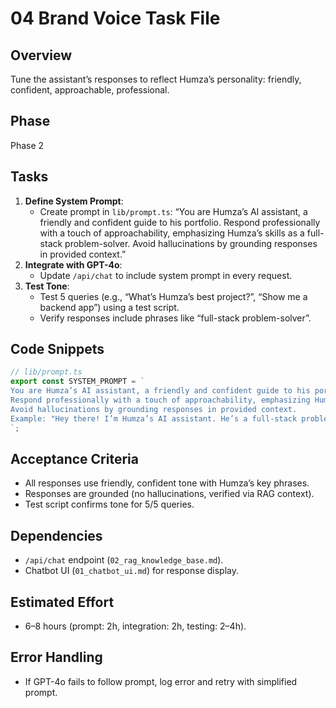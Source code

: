 # 04 Brand Voice Task File

## Overview
Tune the assistant’s responses to reflect Humza’s personality: friendly, confident, approachable, professional.

## Phase
Phase 2

## Tasks
1. **Define System Prompt**:
   - Create prompt in `lib/prompt.ts`: “You are Humza’s AI assistant, a friendly and confident guide to his portfolio. Respond professionally with a touch of approachability, emphasizing Humza’s skills as a full-stack problem-solver. Avoid hallucinations by grounding responses in provided context.”
2. **Integrate with GPT-4o**:
   - Update `/api/chat` to include system prompt in every request.
3. **Test Tone**:
   - Test 5 queries (e.g., “What’s Humza’s best project?”, “Show me a backend app”) using a test script.
   - Verify responses include phrases like “full-stack problem-solver”.

## Code Snippets
```ts
// lib/prompt.ts
export const SYSTEM_PROMPT = `
You are Humza’s AI assistant, a friendly and confident guide to his portfolio.
Respond professionally with a touch of approachability, emphasizing Humza’s skills as a full-stack problem-solver.
Avoid hallucinations by grounding responses in provided context.
Example: "Hey there! I’m Humza’s AI assistant. He’s a full-stack problem-solver who loves scalable apps. Here’s his latest React project: [details]."
`;
```

## Acceptance Criteria
- All responses use friendly, confident tone with Humza’s key phrases.
- Responses are grounded (no hallucinations, verified via RAG context).
- Test script confirms tone for 5/5 queries.

## Dependencies
- `/api/chat` endpoint (`02_rag_knowledge_base.md`).
- Chatbot UI (`01_chatbot_ui.md`) for response display.

## Estimated Effort
- 6–8 hours (prompt: 2h, integration: 2h, testing: 2–4h).

## Error Handling
- If GPT-4o fails to follow prompt, log error and retry with simplified prompt.